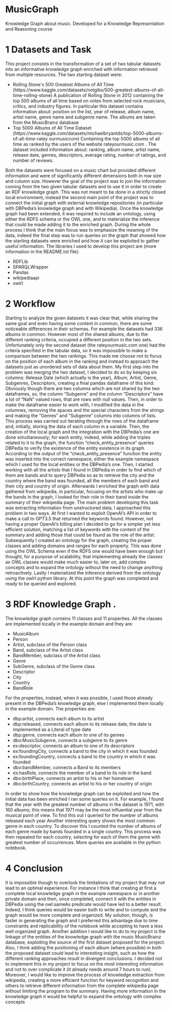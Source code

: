 # MusicGraph
Knowledge Graph about music. Developed for a Knowledge Representation and Reasoning course

# 1 Datasets and Task
This project consists in the transformation of a set of two tabular datasets into an informative
knowledge graph enriched with information retrieved from multiple resources.
The two starting dataset were:
<ul>
  <li> Rolling Stone's 500 Greatest Albums of All Time
(https://www.kaggle.com/datasets/notgibs/500-greatest-albums-of-all-time-rolling-stone)
A publication of Rolling Stone in 2012 containing the top 500 albums of all time
based on votes from selected rock musicians, critics, and industry figures. In
particular this dataset contains information about: position on the list, year of release,
album name, artist name, genre name and subgenre name. The albums are taken
from the MusicBrainz database</li>
<li> Top 5000 Albums of All Time Dataset
(https://www.kaggle.com/datasets/michaelbryantds/top-5000-albums-of-all-time-ratey
ourmusiccom)
Containing the top 5000 albums of all time as ranked by the users of the website
rateyourmusic.com . The dataset included information about: ranking, album name,
artist name, release date, genres, descriptors, average rating, number of ratings, and
number of reviews.</li>
</ul>

Both the datasets were focused on a music chart but provided different information and were
of significantly different dimensions both in row size and column size.
However the goal of the project was to join the information coming from the two given tabular
datasets and to use it in order to create an RDF knowledge graph. This was not meant to be
done in a strictly closed local environment, instead the second main point of the project was
to connect the initial graph with external knowledge repositories (in particular with DBPedia’s
knowledge graph and with Wikipedia).
Once the knowledge graph had been extended, it was required to include an ontology, using
either the RDFS schema or the OWL one, and to materialize the inference that could be
made adding it to the enriched graph.
During the whole process I think that the main focus was to emphasize the meaning of the
data, indeed the final step was to run queries on the graph that showed how the starting
datasets were enriched and how it can be exploited to gather useful information.
The libraries I used to develop this project are (more information in the README.txt file):
<ul>
<li> RDFLib </li>
<li> SPARQLWrapper </li>
<li> Pandas </li>
<li> wikipediaapi </li>
<li> owlrl </li>
</ul>

# 2 Workflow
Starting to analyze the given datasets it was clear that, while sharing the same goal and
even having some content in common, there are some noticeable differences in their
schemas. For example the datasets had 336 albums in common.
However most of the shared albums, due to the different ranking criteria, occupied a different
position in the two sets. Unfortunately only the second dataset (the rateyourmusic.com one)
had the criteria specified in the tabular data, so it was impossible to make a comparison
between the two rankings. This made me choose not to focus on the position of each album
in the ranking and instead to approach the datasets just as unordered sets of data about
them.
My first step into the problem was merging the two dataset, I decided to do so by keeping six
columns: Release Date (which actually is the year), Album, Artist, Genre, Subgenres,
Descriptors, creating a final pandas dataframe of this kind:
Obviously though there are two columns which are not shared by the two dataframes, so,
the column “Subgenre” and the column “Descriptors” have a lot of “NaN” valued rows, that
are rows with null values.
Then, in order to make the dataframe easier to work with, I modified the data in the
columnes, removing the spaces and the special characters from the strings and making the
“Genres” and “Subgenre” columns into columns of lists.
This process was carried out iterating through the rows of the dataframe and, initially, storing
the data of each column in a variable. Then, the creation of the local graph and the
integration with the DBPedia’s one are done simultaneously; for each entity, indeed, while
adding the triples related to it to the graph, the function “check_entity_presence” queries
DBPedia to verify the existence of the entity existence in its graph. According to the output of
the “check_entity_presence” function the entity was inserted into the correct namespace,
either the example namespace which I used for the local entities or the DBPedia’s one.
Then, I started working with all the artists that I found in DBPedia in order to find which of
them are bands and to query DBPedia so as to retrieve the city and the country where the
band was founded, all the members of each band and their city and country of origin.
Afterwards I enriched the graph with data gathered from wikipedia, in particular, focusing on
the artists who make up the bands in the graph, I looked for their role in their band inside the
summary of their wikipedia page. The main problem developing this task was extracting
information from unstructured data, I approached this problem in two ways. At first I wanted
to exploit OpenAI’s API in order to make a call to GPT3.5 that returned the keywords found.
However, not having a proper OpenAI’s billing plan I decided to go for a simpler yet less
efficient solution, matching a list of keywords with the content of the summary and adding
those that could be found as the role of the artist.
Subsequently I created an ontology for the graph, creating the proper classes and adding
domains and ranges for each property. This was done using the OWL Schema even if the
RDFS one would have been enough but I thought, for a purpose of scalability, that
implementing already the classes as OWL classes would make much easier to, later on, add
complex concepts and to expand the ontology without the need to change anything
retroactively.
Lastly I materialized the inference derived from the ontology using the owlrl python library.
At this point the graph was completed and ready to be queried and explored.

# 3 RDF Knowledge Graph .
The knowledge graph contains 11 classes and 11 properties.
All the classes are implemented locally in the example domain and they are:
<ul>
<li> MusicAlbum</li>
<li> Person</li>
<li> Artist, subclass of the Person class</li>
<li> Band, subclass of the Artist class</li>
<li> BandMember, subclass of the Artist class</li>
<li> Genre</li>
<li> SubGenre, subclass of the Genre class</li>
<li> Descriptor</li>
<li> City</li>
<li> Country</li>
<li> BandRole</li>
</ul>
For the properties, instead, when it was possible, I used those already present in the
DBPedia’s knowledge graph, else I implemented them locally in the example domain. The
properties are:
<ul>
<li> dbp:artist, connects each album to its artist </li>
<li> dbp:released, connects each album to its release date, the date is implemented as a
Literal of type date</li>
<li> dbp:genre, connects each album to one of its genres</li>
<li> dbo:MusicSubgenre, connects a subgenre to its genre</li>
<li> ex:descriptor, connects an album to one of its descriptors</li>
<li> ex:foundingCity, connects a band to the city in which it was founded</li>
<li> ex:foundingCountry, connects a band to the country in which it was founded</li>
<li> dbo:bandMember, connects a Band to its members</li>
<li> ex:hasRole, connects the member of a band to its role in the band</li>
<li> dbo:birthPlace, connects an artist to his or her hometown</li>
<li> dbo:birthCountry, connects an artist to his or her country of origin</li>
</ul>
In order to show how the knowledge graph can be exploited and how the initial data has
been enriched I ran some queries on it.
For example, I found that the year with the greatest number of albums in the dataset is 1971,
with 160 albums; this means that 1971 may be the most influential year from the musical
point of view. To find this out I queried for the number of albums released each year
Another interesting query shows the most common genre in each country. To discover this I
counted the number of albums of each genre made by bands founded in a single country.
This process was then repeated for each country, selecting for each of them the genre with
greatest number of occurrences.
More queries are available in the python notebook.

# 4 Conclusion
It is impossible though to overlook the limitations of my project that may not lead to an
optimal experience.
For instance I think that creating at first a complete local knowledge graph in the example
namespace or in another private domain and then, once completed, connect it with the
entities in DBPedia using the owl:sameAs predicate would have led to a better result.
Indeed, I think queries would be easier both to write and to compute and the graph would be
more complete and organized. My solution, though, is faster in generating the graph and I
preferred this advantage due to time constraints and replicability of the notebook while
accepting to have a less well organized graph.
Another addition I would like to do to my project is the linkage of the entities of the
knowledge graph with the music MusicBrainz database, exploiting the source of the first
dataset proposed for the project.
Also, I think adding the positioning of each album (where possible) in both the proposed
dataset could lead to interesting insight, such as how the different ranking approaches result
in divergent conclusions. I decided not to implement this in my project to focus on the most
interesting information and not to over complicate it (it already needs around 7 hours to run).
Moreover, I would like to improve the process of knowledge extraction from wikipedia,
creating a more efficient function for keyword recognition and others to retrieve different
information from the complete wikipedia page without limiting the program to the summary.
Having more information in the knowledge graph it would be helpful to expand the ontology
with complex concepts
